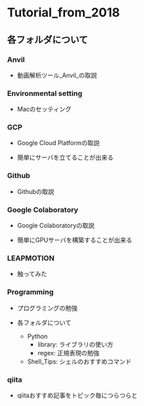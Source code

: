 # Tutorial_from_2018
## 各フォルダについて

### Anvil
- 動画解析ツール_Anvil_の取説

### Environmental setting
- Macのセッティング

### GCP 
- Google Cloud Platformの取説

- 簡単にサーバを立てることが出来る

### Github
- Githubの取説

### Google Colaboratory
- Google Colaboratoryの取説

- 簡単にGPUサーバを構築することが出来る

### LEAPMOTION
- 触ってみた

### Programming
- プログラミングの勉強

- 各フォルダについて
	- Python
		- library: ライブラリの使い方
	    - regex: 正規表現の勉強
    - Shell_Tips: シェルのおすすめコマンド

### qiita 
- qiitaおすすめ記事をトピック毎につらつらと
